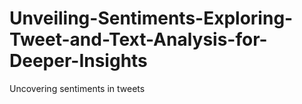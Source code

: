 # Unveiling-Sentiments-Exploring-Tweet-and-Text-Analysis-for-Deeper-Insights
Uncovering sentiments in tweets
